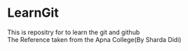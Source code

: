 # LearnGit
  This is repositry for to learn the git and github
  <br>
  The Reference taken from the Apna College(By Sharda Didi)
